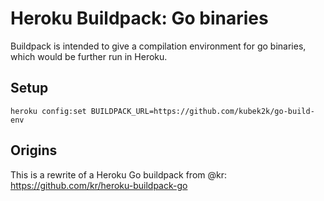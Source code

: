 # Heroku Buildpack: Go binaries

Buildpack is intended to give a compilation environment for go binaries, which would be further run in Heroku.

## Setup

```
heroku config:set BUILDPACK_URL=https://github.com/kubek2k/go-build-env
```

## Origins

This is a rewrite of a Heroku Go buildpack from @kr: https://github.com/kr/heroku-buildpack-go
